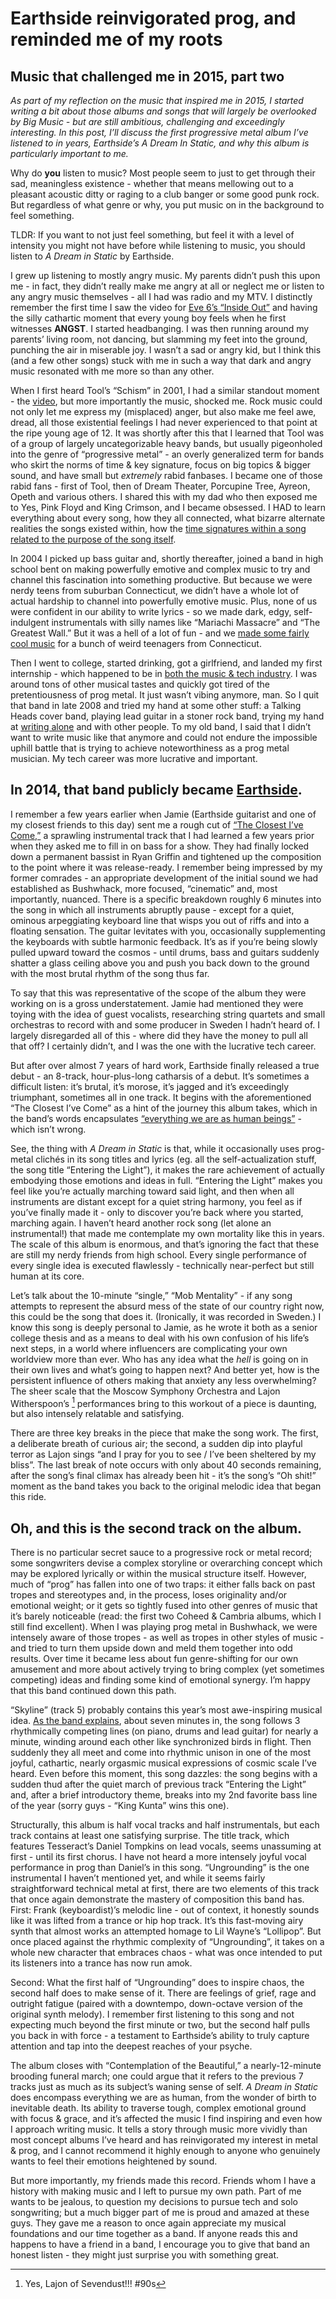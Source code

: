 # Earthside reinvigorated prog, and reminded me of my roots
## Music that challenged me in 2015, part two

*As part of my reflection on the music that inspired me in 2015, I started writing a bit about those albums and songs that will largely be overlooked by Big Music - but are still ambitious, challenging and exceedingly interesting. In this post, I’ll discuss the first progressive metal album I’ve listened to in years, Earthside’s *A Dream In Static*, and why this album is particularly important to me.*

Why do **you** listen to music? Most people seem to just to get through their sad, meaningless existence - whether that means mellowing out to a pleasant acoustic ditty or raging to a club banger or some good punk rock. But regardless of what genre or why, you put music on in the background to feel something.

TLDR: If you want to not just feel something, but feel it with a level of intensity you might not have before while listening to music, you should listen to *A Dream in Static* by Earthside.

I grew up listening to mostly angry music. My parents didn’t push this upon me - in fact, they didn’t really make me angry at all or neglect me or listen to any angry music themselves - all I had was radio and my MTV. I distinctly remember the first time I saw the video for [Eve 6’s “Inside Out”][1] and having the silly cathartic moment that every young boy feels when he first witnesses **ANGST**. I started headbanging. I was then running around my parents’ living room, not dancing, but slamming my feet into the ground, punching the air in miserable joy. I wasn’t a sad or angry kid, but I think this (and a few other songs) stuck with me in such a way that dark and angry music resonated with me more so than any other.

When I first heard Tool’s “Schism” in 2001, I had a similar standout moment - the [video][2], but more importantly the music, shocked me. Rock music could not only let me express my (misplaced) anger, but also make me feel awe, dread, all those existential feelings I had never experienced to that point at the ripe young age of 12. It was shortly after this that I learned that Tool was of a group of largely uncategorizable heavy bands, but usually pigeonholed into the genre of “progressive metal” - an overly generalized term for bands who skirt the norms of time & key signature, focus on big topics & bigger sound, and have small but *extremely* rabid fanbases. I became one of those rabid fans - first of Tool, then of Dream Theater, Porcupine Tree, Ayreon, Opeth and various others. I shared this with my dad who then exposed me to Yes, Pink Floyd and King Crimson, and I became obsessed. I HAD to learn everything about every song, how they all connected, what bizarre alternate realities the songs existed within, how the [time signatures within a song related to the purpose of the song itself][3]. 

In 2004 I picked up bass guitar and, shortly thereafter, joined a band in high school bent on making powerfully emotive and complex music to try and channel this fascination into something productive. But because we were nerdy teens from suburban Connecticut, we didn’t have a whole lot of actual hardship to channel into powerfully emotive music. Plus, none of us were confident in our ability to write lyrics - so we made dark, edgy, self-indulgent instrumentals with silly names like “Mariachi Massacre” and “The Greatest Wall.” But it was a hell of a lot of fun - and we [made some fairly cool music][4] for a bunch of weird teenagers from Connecticut.

Then I went to college, started drinking, got a girlfriend, and landed my first internship - which happened to be in [both the music & tech industry][5]. I was around tons of other musical tastes and quickly got tired of the pretentiousness of prog metal. It just wasn’t vibing anymore, man. So I quit that band in late 2008 and tried my hand at some other stuff: a Talking Heads cover band, playing lead guitar in a stoner rock band, trying my hand at [writing alone][6] and with other people. To my old band, I said that I didn’t want to write music like that anymore and could not endure the impossible uphill battle that is trying to achieve noteworthiness as a prog metal musician. My tech career was more lucrative and important.

In 2014, that band publicly became [Earthside][7].
---- 
I remember a few years earlier when Jamie (Earthside guitarist and one of my closest friends to this day) sent me a rough cut of [“The Closest I’ve Come,”][8] a sprawling instrumental track that I had learned a few years prior when they asked me to fill in on bass for a show. They had finally locked down a permanent bassist in Ryan Griffin and tightened up the composition to the point where it was release-ready. I remember being impressed by my former comrades - an appropriate development of the initial sound we had established as Bushwhack, more focused, “cinematic” and, most importantly, nuanced. There is a specific breakdown roughly 6 minutes into the song in which all instruments abruptly pause - except for a quiet, ominous arpeggiating keyboard line that wisps you out of riffs and into a floating sensation. The guitar levitates with you, occasionally supplementing the keyboards with subtle harmonic feedback. It’s as if you’re being slowly pulled upward toward the cosmos - until drums, bass and guitars suddenly shatter a glass ceiling above you and push you back down to the ground with the most brutal rhythm of the song thus far.

To say that this was representative of the scope of the album they were working on is a gross understatement. Jamie had mentioned they were toying with the idea of guest vocalists, researching string quartets and small orchestras to record with and some producer in Sweden I hadn’t heard of. I largely disregarded all of this - where did they have the money to pull all that off? I certainly didn’t, and I was the one with the lucrative tech career.

But after over almost 7 years of hard work, Earthside finally released a true debut - an 8-track, hour-plus-long catharsis of a debut. It’s sometimes a difficult listen: it’s brutal, it’s morose, it’s jagged and it’s exceedingly triumphant, sometimes all in one track. It begins with the aforementioned “The Closest I’ve Come” as a hint of the journey this album takes, which in the band’s words encapsulates [“everything we are as human beings”][9] - which isn’t wrong.

See, the thing with *A Dream in Static* is that, while it occasionally uses prog-metal clichés in its song titles and lyrics (eg. all the self-actualization stuff, the song title “Entering the Light”), it makes the rare achievement of actually embodying those emotions and ideas in full. “Entering the Light” makes you feel like you’re actually marching toward said light, and then when all instruments are distant except for a quiet string harmony, you feel as if you’ve finally made it - only to discover you’re back where you started, marching again. I haven’t heard another rock song (let alone an instrumental!) that made me contemplate my own mortality like this in years. The scale of this album is enormous, and that’s ignoring the fact that these are still my nerdy friends from high school. Every single performance of every single idea is executed flawlessly - technically near-perfect but still human at its core.

Let’s talk about the 10-minute “single,” “Mob Mentality” - if any song attempts to represent the absurd mess of the state of our country right now, this could be the song that does it. (Ironically, it was recorded in Sweden.) I know this song is deeply personal to Jamie, as he wrote it both as a senior college thesis and as a means to deal with his own confusion of his life’s next steps, in a world where influencers are complicating your own worldview more than ever. Who has any idea what the *hell* is going on in their own lives and what’s going to happen next? And better yet, how is the persistent influence of others making that anxiety any less overwhelming? The sheer scale that the Moscow Symphony Orchestra and Lajon Witherspoon’s [^1] performances bring to this workout of a piece is daunting, but also intensely relatable and satisfying. 

There are three key breaks in the piece that make the song work. The first, a deliberate breath of curious air; the second, a sudden dip into playful terror as Lajon sings “and I pray for you to see / I’ve been sheltered by my bliss”. The last break of note occurs with only about 40 seconds remaining, after the song’s final climax has already been hit - it’s the song’s “Oh shit!” moment as the band takes you back to the original melodic idea that began this ride.

Oh, and this is the second track on the album.
---- 
There is no particular secret sauce to a progressive rock or metal record; some songwriters devise a complex storyline or overarching concept which may be explored lyrically or within the musical structure itself. However, much of “prog” has fallen into one of two traps: it either falls back on past tropes and stereotypes and, in the process, loses originality and/or emotional weight; or it gets so tightly fused into other genres of music that it’s barely noticeable (read: the first two Coheed & Cambria albums, which I still find excellent). When I was playing prog metal in Bushwhack, we were intensely aware of those tropes - as well as tropes in other styles of music - and tried to turn them upside down and meld them together into odd results. Over time it became less about fun genre-shifting for our own amusement and more about actively trying to bring complex (yet sometimes competing) ideas and finding some kind of emotional synergy. I’m happy that this band continued down this path.

“Skyline” (track 5) probably contains this year’s most awe-inspiring musical idea. [As the band explains][10], about seven minutes in, the song follows 3 rhythmically competing lines (on piano, drums and lead guitar) for nearly a minute, winding around each other like synchronized birds in flight. Then suddenly they all meet and come into rhythmic unison in one of the most joyful, cathartic, nearly orgasmic musical expressions of cosmic scale I’ve heard. Even before this moment, this song dazzles: the song begins with a sudden thud after the quiet march of previous track “Entering the Light” and, after a brief introductory theme, breaks into my 2nd favorite bass line of the year (sorry guys - “King Kunta” wins this one).

Structurally, this album is half vocal tracks and half instrumentals, but each track contains at least one satisfying surprise. The title track, which features Tesseract’s Daniel Tompkins on lead vocals, seems unassuming at first - until its first chorus. I have not heard a more intensely joyful vocal performance in prog than Daniel’s in this song. “Ungrounding” is the one instrumental I haven’t mentioned yet, and while it seems fairly straightforward technical metal at first, there are two elements of this track that once again demonstrate the mastery of composition this band has. First: Frank (keyboardist)’s melodic line - out of context, it honestly sounds like it was lifted from a trance or hip hop track. It’s this fast-moving airy synth that almost works an attempted homage to Lil Wayne’s “Lollipop”. But once placed against the rhythmic complexity of “Ungrounding”, it takes on a whole new character that embraces chaos - what was once intended to put its listeners into a trance has now run amok.

Second: What the first half of “Ungrounding” does to inspire chaos, the second half does to make sense of it. There are feelings of grief, rage and outright fatigue (paired with a downtempo, down-octave version of the original synth melody). I remember first listening to this song and not expecting much beyond the first minute or two, but the second half pulls you back in with force - a testament to Earthside’s ability to truly capture attention and tap into the deepest reaches of your psyche.

The album closes with “Contemplation of the Beautiful,” a nearly-12-minute brooding funeral march; one could argue that it refers to the previous 7 tracks just as much as its subject’s waning sense of self. *A Dream in Static* does encompass everything we are as human, from the wonder of birth to inevitable death. Its ability to traverse tough, complex emotional ground with focus & grace, and it’s affected the music I find inspiring and even how I approach writing music. It tells a story through music more vividly than most concept albums I’ve heard and has reinvigorated my interest in metal & prog, and I cannot recommend it highly enough to anyone who genuinely wants to feel their emotions heightened by sound. 

But more importantly, my friends made this record. Friends whom I have a history with making music and I left to pursue my own path. Part of me wants to be jealous, to question my decisions to pursue tech and solo songwriting; but a much bigger part of me is proud and amazed at these guys. They gave me a reason to once again appreciate my musical foundations and our time together as a band. If anyone reads this and happens to have a friend in a band, I encourage you to give that band an honest listen - they might just surprise you with something great.

[^1]:	Yes, Lajon of Sevendust!!! #90s

[1]:	https://www.youtube.com/watch?v=T8Xb_7YDroQ
[2]:	https://www.youtube.com/watch?v=UhjG47gtMCo
[3]:	https://www.fibonicci.com/fibonacci/tool-lateralus/
[4]:	https://itunes.apple.com/us/album/bushwhack/id263281068
[5]:	http://sonicbids.com
[6]:	http://soundcloud.com/sphmrs
[7]:	http://earthsideband.com
[8]:	https://www.youtube.com/watch?v=AL_v5U2AeIs
[9]:	https://earthside.bandcamp.com
[10]:	https://www.youtube.com/watch?v=4LjYvwptUWU